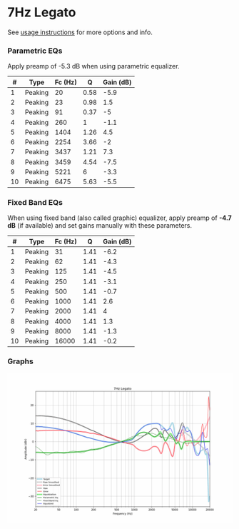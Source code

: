 # 7Hz Legato
See [usage instructions](https://github.com/jaakkopasanen/AutoEq#usage) for more options and info.

### Parametric EQs
Apply preamp of -5.3 dB when using parametric equalizer.

|   # | Type    |   Fc (Hz) |    Q |   Gain (dB) |
|-----|---------|-----------|------|-------------|
|   1 | Peaking |        20 | 0.58 |        -5.9 |
|   2 | Peaking |        23 | 0.98 |         1.5 |
|   3 | Peaking |        91 | 0.37 |        -5   |
|   4 | Peaking |       260 | 1    |        -1.1 |
|   5 | Peaking |      1404 | 1.26 |         4.5 |
|   6 | Peaking |      2254 | 3.66 |        -2   |
|   7 | Peaking |      3437 | 1.21 |         7.3 |
|   8 | Peaking |      3459 | 4.54 |        -7.5 |
|   9 | Peaking |      5221 | 6    |        -3.3 |
|  10 | Peaking |      6475 | 5.63 |        -5.5 |

### Fixed Band EQs
When using fixed band (also called graphic) equalizer, apply preamp of **-4.7 dB** (if available) and set gains manually with these parameters.

|   # | Type    |   Fc (Hz) |    Q |   Gain (dB) |
|-----|---------|-----------|------|-------------|
|   1 | Peaking |        31 | 1.41 |        -6.2 |
|   2 | Peaking |        62 | 1.41 |        -4.3 |
|   3 | Peaking |       125 | 1.41 |        -4.5 |
|   4 | Peaking |       250 | 1.41 |        -3.1 |
|   5 | Peaking |       500 | 1.41 |        -0.7 |
|   6 | Peaking |      1000 | 1.41 |         2.6 |
|   7 | Peaking |      2000 | 1.41 |         4   |
|   8 | Peaking |      4000 | 1.41 |         1.3 |
|   9 | Peaking |      8000 | 1.41 |        -1.3 |
|  10 | Peaking |     16000 | 1.41 |        -0.2 |

### Graphs
![](./7Hz%20Legato.png)
